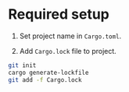 
# Required setup

1. Set project name in `Cargo.toml`.

2. Add `Cargo.lock` file to project.
```bash
git init
cargo generate-lockfile
git add -f Cargo.lock
```
